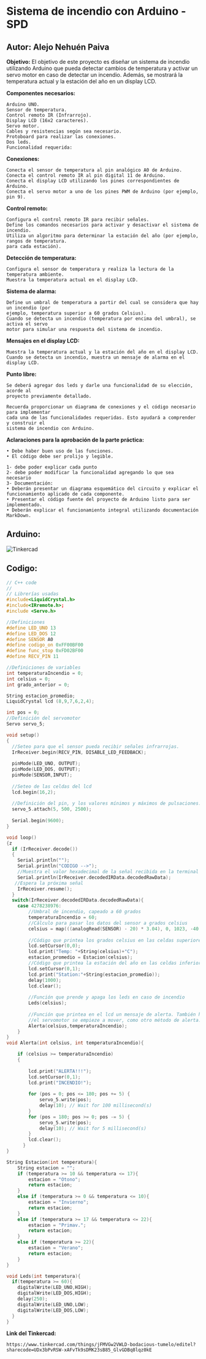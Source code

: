 # Sistema de incendio con Arduino - SPD
## Autor: Alejo Nehuén Paiva

**Objetivo:**
El objetivo de este proyecto es diseñar un sistema de incendio utilizando Arduino que pueda
detectar cambios de temperatura y activar un servo motor en caso de detectar un incendio.
Además, se mostrará la temperatura actual y la estación del año en un display LCD.


**Componentes necesarios:**

    Arduino UNO.
    Sensor de temperatura.
    Control remoto IR (Infrarrojo).
    Display LCD (16x2 caracteres).
    Servo motor.
    Cables y resistencias según sea necesario.
    Protoboard para realizar las conexiones.
    Dos leds.
    Funcionalidad requerida:

**Conexiones:**

    Conecta el sensor de temperatura al pin analógico A0 de Arduino.
    Conecta el control remoto IR al pin digital 11 de Arduino.
    Conecta el display LCD utilizando los pines correspondientes de Arduino.
    Conecta el servo motor a uno de los pines PWM de Arduino (por ejemplo, pin 9).

**Control remoto:**

    Configura el control remoto IR para recibir señales.
    Define los comandos necesarios para activar y desactivar el sistema de incendio.
    Utiliza un algoritmo para determinar la estación del año (por ejemplo, rangos de temperatura.
    para cada estación).

**Detección de temperatura:**

    Configura el sensor de temperatura y realiza la lectura de la temperatura ambiente.
    Muestra la temperatura actual en el display LCD.

**Sistema de alarma:**

    Define un umbral de temperatura a partir del cual se considera que hay un incendio (por
    ejemplo, temperatura superior a 60 grados Celsius).
    Cuando se detecta un incendio (temperatura por encima del umbral), se activa el servo
    motor para simular una respuesta del sistema de incendio.

**Mensajes en el display LCD:**

    Muestra la temperatura actual y la estación del año en el display LCD.
    Cuando se detecta un incendio, muestra un mensaje de alarma en el display LCD.
**Punto libre:**

    Se deberá agregar dos leds y darle una funcionalidad de su elección, acorde al
    proyecto previamente detallado.

    Recuerda proporcionar un diagrama de conexiones y el código necesario para implementar
    cada una de las funcionalidades requeridas. Esto ayudará a comprender y construir el
    sistema de incendio con Arduino.

**Aclaraciones para la aprobación de la parte práctica:**

    • Debe haber buen uso de las funciones.
    • El código debe ser prolijo y legible.

    1- debe poder explicar cada punto
    2- debe poder modificar la funcionalidad agregando lo que sea necesario
    3- Documentación:
    • Deberán presentar un diagrama esquemático del circuito y explicar el
    funcionamiento aplicado de cada componente.
    • Presentar el código fuente del proyecto de Arduino listo para ser 
    implementado.
    • Deberán explicar el funcionamiento integral utilizando documentación
    MarkDown.

## Arduino:

![Tinkercad](imagen_tinkercad.png)

## Codigo:

~~~ C++ 
// C++ code
//
// Librerías usadas
#include<LiquidCrystal.h>
#include<IRremote.h>;
#include <Servo.h>

//Definiciones
#define LED_UNO 13
#define LED_DOS 12
#define SENSOR A0
#define codigo_on 0xFF00BF00
#define func_stop 0xFD02BF00
#define RECV_PIN 11

//Definiciones de variables 
int temperaturaIncendio = 0;
int celsius = 0;
int grado_anterior = 0;

String estacion_promedio;
LiquidCrystal lcd (8,9,7,6,2,4);

int pos = 0;
//Definición del servomotor
Servo servo_5;

void setup()
{
  //Seteo para que el sensor pueda recibir señales infrarrojas.
  IrReceiver.begin(RECV_PIN, DISABLE_LED_FEEDBACK);
  
  pinMode(LED_UNO, OUTPUT);
  pinMode(LED_DOS, OUTPUT);
  pinMode(SENSOR,INPUT);
  
  //Seteo de las celdas del lcd
  lcd.begin(16,2);
  
  //Definición del pin, y los valores mínimos y máximos de pulsaciones.
  servo_5.attach(5, 500, 2500);
  
  Serial.begin(9600);
}

void loop()
{z
  if (IrReceiver.decode())
  {
    Serial.println(""); 
   	Serial.println("CODIGO -->"); 
    //Muestra el valor hexadecimal de la señal recibida en la terminal
    Serial.println(IrReceiver.decodedIRData.decodedRawData); 
   //Espera la próxima señal
    IrReceiver.resume(); 
  }
  switch(IrReceiver.decodedIRData.decodedRawData){
  	case 4278238976:
    	//Umbral de incendio, capeado a 60 grados
  		temperaturaIncendio = 60;
  		//Cálculo para pasar los datos del sensor a grados celsius
  		celsius = map(((analogRead(SENSOR) - 20) * 3.04), 0, 1023, -40, 125);
  		
  		//Código que printea los grados celsius en las celdas superiores
  		lcd.setCursor(0,0);
  		lcd.print("Temp: "+String(celsius)+"C");
  		estacion_promedio = Estacion(celsius);
    	//Código que printea la estación del año en las celdas inferiores
  		lcd.setCursor(0,1);
  		lcd.print("Station:"+String(estacion_promedio));
  		delay(1000);
  		lcd.clear();
    
  		//Función que prende y apaga los leds en caso de incendio
  		Leds(celsius);
    
    	//Función que printea en el lcd un mensaje de alerta. También hace que
    	//el servomotor se empieze a mover, como otro método de alerta.
    	Alerta(celsius,temperaturaIncendio);
	}
}
void Alerta(int celsius, int temperaturaIncendio){

	if (celsius >= temperaturaIncendio)
  	{
    
        lcd.print("ALERTA!!!");
        lcd.setCursor(0,1);
        lcd.print("INCENDIO!");
  	
        for (pos = 0; pos <= 180; pos += 5) {
            servo_5.write(pos);
            delay(10); // Wait for 100 millisecond(s)
        }
        for (pos = 180; pos >= 0; pos -= 5) {
            servo_5.write(pos);
            delay(10); // Wait for 5 millisecond(s)
        }
        lcd.clear();
      }   
}

String Estacion(int temperatura){
    String estacion = "";
  	if (temperatura >= 10 && temperatura <= 17){
    	estacion = "Otono";
  		return estacion;
    }
    else if (temperatura >= 0 && temperatura <= 10){
    	estacion = "Invierno";
        return estacion;
    }
  	else if (temperatura >= 17 && temperatura <= 22){
    	estacion = "Primav.";
        return estacion;
    }
    else if (temperatura >= 22){
    	estacion = "Verano";
        return estacion;
    }
}

void Leds(int temperatura){
  if(temperatura >= 60){
  	digitalWrite(LED_UNO,HIGH);
  	digitalWrite(LED_DOS,HIGH);
    delay(250);
    digitalWrite(LED_UNO,LOW);
  	digitalWrite(LED_DOS,LOW);
  }
}
~~~

**Link del Tinkercad:**

    https://www.tinkercad.com/things/jFMVGw2VWLD-bodacious-tumelo/editel?sharecode=UDx3bPvRSW-xAFvTk9sDMK23sB85_GlvGDBq8lqz0kE
